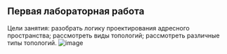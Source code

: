 ## Первая лабораторная работа ##

Цели занятия:
разобрать логику проектирования адресного пространства;
рассмотреть виды топологий;
рассмотреть различные типы топологий.
![image](https://user-images.githubusercontent.com/60564360/205107265-9fc91b42-3b8c-4933-9b48-067daf071be3.png)

